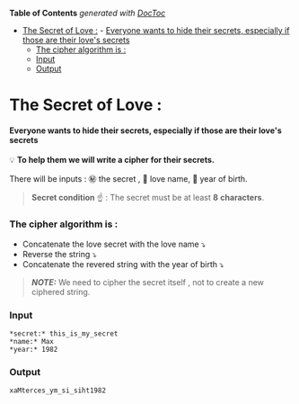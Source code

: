 <!-- START doctoc generated TOC please keep comment here to allow auto update -->
<!-- DON'T EDIT THIS SECTION, INSTEAD RE-RUN doctoc TO UPDATE -->
**Table of Contents**  *generated with [DocToc](https://github.com/thlorenz/doctoc)*

- [The Secret of Love :](#the-secret-of-love-)
      - [Everyone wants to hide their secrets, especially if those are their love's secrets](#everyone-wants-to-hide-their-secrets-especially-if-those-are-their-loves-secrets)
    - [The cipher algorithm is :](#the-cipher-algorithm-is-)
    - [Input](#input)
    - [Output](#output)

<!-- END doctoc generated TOC please keep comment here to allow auto update -->

# The Secret of Love :
#### Everyone wants to hide their secrets, especially if those are their love's secrets
:bulb: **To help them we will write a cipher for their secrets.**

There will be inputs : :secret: the secret  , :gift_heart: love name,  :birthday: year of birth.

> **Secret condition** :point_up: : The secret must be at least **8** **characters**.

### The cipher algorithm is :
* Concatenate the love secret with the love name     :arrow_heading_down:
* Reverse the string :arrow_heading_down:
* Concatenate the revered string with the  year of birth :arrow_heading_down:

>  ***NOTE:*** We need to cipher the secret itself , not to create a new  ciphered string.

### Input
```
*secret:* this_is_my_secret  
*name:* Max  
*year:* 1982  
```

### Output
```
xaMterces_ym_si_siht1982
```